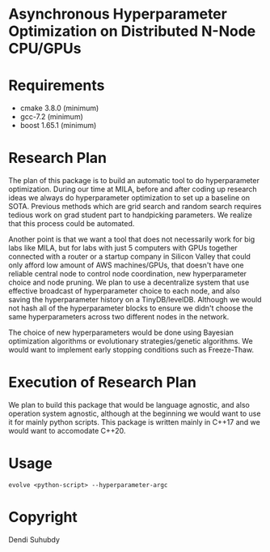 # Asynchronous Hyperparameter Optimization on Distributed N-Node CPU/GPUs

# Requirements

- cmake 3.8.0 (minimum)
- gcc-7.2 (minimum)
- boost 1.65.1 (minimum)

# Research Plan

The plan of this package is to build an automatic tool to do hyperparameter optimization. During our time at MILA, before and after coding up research ideas we always do hyperparameter optimization to set up a baseline on SOTA.
Previous methods which are grid search and random search requires tedious work on grad student part to handpicking parameters. We realize that this process could be automated.

Another point is that we want a tool that does not necessarily work for big labs like MILA, but for labs with just 5 computers with GPUs together connected with a router or a startup company in Silicon Valley that could only
afford low amount of AWS machines/GPUs, that doesn't have one reliable central node to control node coordination, new hyperparameter choice and node pruning. We plan to use a decentralize system that use effective broadcast of
hyperparameter choice to each node, and also saving the hyperparameter history on a TinyDB/levelDB. Although we would not hash all of the hyperparameter blocks to ensure we didn't choose the same hyperparameters across two different
nodes in the network.

The choice of new hyperparameters would be done using Bayesian optimization algorithms or evolutionary strategies/genetic algorithms. We would want to implement early stopping conditions such as Freeze-Thaw.

# Execution of Research Plan

We plan to build this package that would be language agnostic, and also operation system agnostic, although at the beginning we would want to use it for mainly python scripts. This package is written mainly in C++17 and
we would want to accomodate C++20. 

# Usage

`evolve <python-script> --hyperparameter-argc`

# Copyright

Dendi Suhubdy
